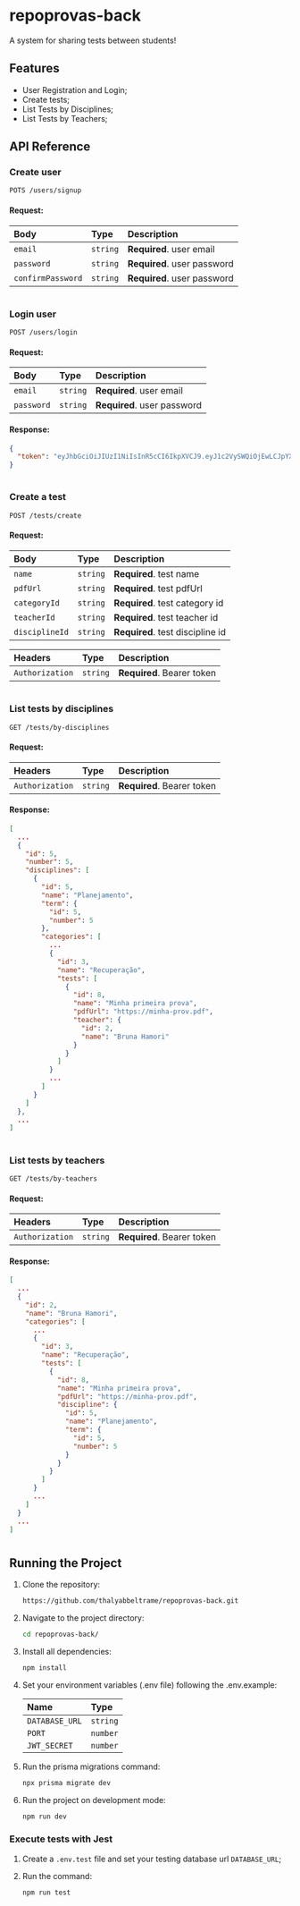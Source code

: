 # repoprovas-back

A system for sharing tests between students!

## Features

- User Registration and Login;
- Create tests;
- List Tests by Disciplines;
- List Tests by Teachers;

## API Reference

### Create user

```http
POTS /users/signup
```

#### Request:

| Body              | Type     | Description                 |
| :---------------- | :------- | :-------------------------- |
| `email`           | `string` | **Required**. user email    |
| `password`        | `string` | **Required**. user password |
| `confirmPassword` | `string` | **Required**. user password |

#

### Login user

```http
POST /users/login
```

#### Request:

| Body       | Type     | Description                 |
| :--------- | :------- | :-------------------------- |
| `email`    | `string` | **Required**. user email    |
| `password` | `string` | **Required**. user password |

#### Response:

```json
{
  "token": "eyJhbGciOiJIUzI1NiIsInR5cCI6IkpXVCJ9.eyJ1c2VySWQiOjEwLCJpYXQiOjE2NjM1NDczNzgsImV4cCI6MTY2MzYzMzc3OH0.HF1Z_W9BIhbQJgc2qzbTPTFucfJxLBLJkkO5yJn615U"
}
```

#

### Create a test

```http
POST /tests/create
```

#### Request:

| Body           | Type     | Description                      |
| :------------- | :------- | :------------------------------- |
| `name`         | `string` | **Required**. test name          |
| `pdfUrl`       | `string` | **Required**. test pdfUrl        |
| `categoryId`   | `string` | **Required**. test category id   |
| `teacherId`    | `string` | **Required**. test teacher id    |
| `disciplineId` | `string` | **Required**. test discipline id |

| Headers         | Type     | Description                |
| :-------------- | :------- | :------------------------- |
| `Authorization` | `string` | **Required**. Bearer token |

#

### List tests by disciplines

```http
GET /tests/by-disciplines
```

#### Request:

| Headers         | Type     | Description                |
| :-------------- | :------- | :------------------------- |
| `Authorization` | `string` | **Required**. Bearer token |

#### Response:

```json
[
  ...
  {
    "id": 5,
    "number": 5,
    "disciplines": [
      {
        "id": 5,
        "name": "Planejamento",
        "term": {
          "id": 5,
          "number": 5
        },
        "categories": [
          ...
          {
            "id": 3,
            "name": "Recuperação",
            "tests": [
              {
                "id": 8,
                "name": "Minha primeira prova",
                "pdfUrl": "https://minha-prov.pdf",
                "teacher": {
                  "id": 2,
                  "name": "Bruna Hamori"
                }
              }
            ]
          }
          ...
        ]
      }
    ]
  },
  ...
]
```

#

### List tests by teachers

```http
GET /tests/by-teachers
```

#### Request:

| Headers         | Type     | Description                |
| :-------------- | :------- | :------------------------- |
| `Authorization` | `string` | **Required**. Bearer token |

#### Response:

```json
[
  ...
  {
    "id": 2,
    "name": "Bruna Hamori",
    "categories": [
      ...
      {
        "id": 3,
        "name": "Recuperação",
        "tests": [
          {
            "id": 8,
            "name": "Minha primeira prova",
            "pdfUrl": "https://minha-prov.pdf",
            "discipline": {
              "id": 5,
              "name": "Planejamento",
              "term": {
                "id": 5,
                "number": 5
              }
            }
          }
        ]
      }
      ...
    ]
  }
  ...
]
```

#

## Running the Project

1. Clone the repository:

   ```bash
   https://github.com/thalyabbeltrame/repoprovas-back.git
   ```

2. Navigate to the project directory:

   ```bash
   cd repoprovas-back/
   ```

3. Install all dependencies:

   ```bash
   npm install
   ```

4. Set your environment variables (.env file) following the .env.example:

   | Name           | Type     |
   | :------------- | :------- |
   | `DATABASE_URL` | `string` |
   | `PORT`         | `number` |
   | `JWT_SECRET`   | `number` |

5. Run the prisma migrations command:

   ```bash
   npx prisma migrate dev
   ```

6. Run the project on development mode:

   ```bash
   npm run dev
   ```

### Execute tests with Jest

1. Create a `.env.test` file and set your testing database url `DATABASE_URL`;

2. Run the command:

   ```bash
   npm run test
   ```

